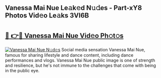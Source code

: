 ## Vanessa Mai Nue Le𝚊k𝚎d N𝚞𝚍es - Part-xY8 Photos Vid𝚎o Le𝚊ks 3VI6B

# <h2><a href="http://fb72fu.evod.top/?m=Vanessa+Mai+Nue">🔗 👉🔴 Vanessa Mai Nue Vid𝚎o Ph𝚘t𝚘s</a></h2>

[![Vanessa Mai Nue N𝚞d𝚎s](https://i.imgur.com/8V9OHl7.gif)](http://fb72fu.evod.top/?m=Vanessa+Mai+Nue)
Social media sensation Vanessa Mai Nue, famous for sharing lifestyle and dance content, including dance performances and vlogs. Vanessa Mai Nue public image is one of strength and resilience, but he's not immune to the challenges that come with being in the public eye. 
